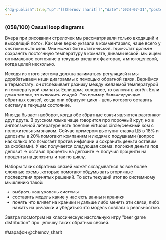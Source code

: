```yaml
---
{"dg-publish":true,"up":"[[Chernov sharit]]","date":"2024-07-31","posted":"https://t.me/chernov_sharit/598","modified_at":"2024-09-10T22:53:47+03:00","published_at":"2024-07-31T19:05:00+03:00","dg-path":"/chernov_sharit/2024-07-31 циклы обратных связей.md","permalink":"/chernov-sharit/2024-07-31-czikly-obratnyh-svyazej/","dgPassFrontmatter":true}
---
```



### (058/100) Casual loop diagrams

Вчера при рисовании стрелочек мы рассматривали только входящий и выходящий поток. Как мне верно указали в комментариях, чаще всего у системы есть цель. Она может быть статической: термостат должен сохранять постоянную температуру в комнате, динамической: мы ищем оптимальное состояние в текущих внешних факторах, и многоцелевой, когда целей несколько.

Исходя из этого система должна заниматься регуляцией и мы дорабатываем наши диаграммы с помощью обратной связи. Вернёмся к термостату: он отслеживает разницу между желаемой температурой и температурой комнаты. Если дома холоднее, то включить котёл. Если дома теплее, то включить кондей. Это пример балансирующих обратных связей, когда они образуют цикл - цель которого оставить систему в текущем состояние.

Иногда бывает наоборот, когда обе обратные связи являются разгоняют друг друга. В русском языке чаще говорится про порочный круг, но в англоязычной литературе есть понятие virtuous circle/снежный ком с положительным знаком. Сейчас примером выступит ставка ЦБ в 18% и депозиты в 20% помогают компаниям и людям с подушками (вопрос насколько это помогает против инфляции и сохранить деньги оставим за скобками). У нас получается следующая схема: положил деньги под депозит -> оставил проценты на депозите -> получил проценты на проценты на депозиты и так по циклу. 

Наборы таких обратных связей может складываться во всё более сложные схемы, которые помогают обдумывать вторичные последствия принятых решений. То есть текущий итог по системному мышлению такой:
- выбрать наш уровень системы
- составить модель какие у нас есть ванны и краники
- понять что влияет на краники
и дальше либо менять эти связи, либо нажать на рычажки и убедиться что модель совпала с реальностью.

Завтра посмотрим на классическую настольную игру "beer game distribution" про цепочку таких обратных связей.

<style> .container {font-family: sans-serif; text-align: center;} .button-wrapper button {z-index: 1;height: 40px; width: 100px; margin: 10px;padding: 5px;} .excalidraw .App-menu_top .buttonList { display: flex;} .excalidraw-wrapper { height: 800px; margin: 50px; position: relative;} :root[dir="ltr"] .excalidraw .layer-ui__wrapper .zen-mode-transition.App-menu_bottom--transition-left {transform: none;} </style><script src="https://cdn.jsdelivr.net/npm/react@17/umd/react.production.min.js"></script><script src="https://cdn.jsdelivr.net/npm/react-dom@17/umd/react-dom.production.min.js"></script><script type="text/javascript" src="https://cdn.jsdelivr.net/npm/@excalidraw/excalidraw@0/dist/excalidraw.production.min.js"></script><div id="2024-07-31_циклы_обратных_связей_2024-07-31_1434.13.excalidraw.md1"></div><script>(function(){const InitialData={"type":"excalidraw","version":2,"source":"https://github.com/zsviczian/obsidian-excalidraw-plugin/releases/tag/2.0.20","elements":[{"id":"O_G53rcNoF5lqSAXnXaha","type":"rectangle","x":-196.1436767578125,"y":-183.3656234741211,"width":216,"height":82.80001831054688,"angle":0,"strokeColor":"#1e1e1e","backgroundColor":"transparent","fillStyle":"solid","strokeWidth":2,"strokeStyle":"solid","roughness":1,"opacity":100,"groupIds":[],"frameId":null,"roundness":{"type":3},"seed":1346496094,"version":36,"versionNonce":145536130,"isDeleted":false,"boundElements":[{"type":"text","id":"pHii5kpG"},{"id":"DI1we7zg61dpCLzebR3j2","type":"arrow"},{"id":"5G33ieKsrSYBTmJNfsxcN","type":"arrow"},{"id":"ld63tZBq3cEqTUG1TtAiL","type":"arrow"},{"id":"NKIGr_sMP809WqCDzevDu","type":"arrow"}],"updated":1722425908301,"link":null,"locked":false},{"id":"pHii5kpG","type":"text","x":-147.6309814453125,"y":-164.96561431884766,"width":118.974609375,"height":46,"angle":0,"strokeColor":"#1e1e1e","backgroundColor":"transparent","fillStyle":"solid","strokeWidth":2,"strokeStyle":"solid","roughness":1,"opacity":100,"groupIds":[],"frameId":null,"roundness":null,"seed":1561387550,"version":25,"versionNonce":738027586,"isDeleted":false,"boundElements":null,"updated":1722425668175,"link":null,"locked":false,"text":"температура\nв комнате","rawText":"температура\nв комнате","fontSize":20,"fontFamily":2,"textAlign":"center","verticalAlign":"middle","baseline":41,"containerId":"O_G53rcNoF5lqSAXnXaha","originalText":"температура\nв комнате","lineHeight":1.15},{"id":"wNP_Z6Icbkfv_OjSmokkU","type":"ellipse","x":-131.3438720703125,"y":318.23444407861325,"width":98.4000244140625,"height":83.20001220703125,"angle":0,"strokeColor":"#1e1e1e","backgroundColor":"transparent","fillStyle":"solid","strokeWidth":2,"strokeStyle":"solid","roughness":1,"opacity":100,"groupIds":[],"frameId":null,"roundness":{"type":2},"seed":1435461918,"version":228,"versionNonce":29148418,"isDeleted":false,"boundElements":[{"type":"text","id":"CB8Fp7GQ"},{"id":"c5ihmycUy5YsT82uq1uuU","type":"arrow"}],"updated":1722425845308,"link":null,"locked":false},{"id":"CB8Fp7GQ","type":"text","x":-109.96086587933397,"y":336.9188037689312,"width":56.0546875,"height":46,"angle":0,"strokeColor":"#1e1e1e","backgroundColor":"transparent","fillStyle":"solid","strokeWidth":2,"strokeStyle":"solid","roughness":1,"opacity":100,"groupIds":[],"frameId":null,"roundness":null,"seed":1042825438,"version":345,"versionNonce":765514946,"isDeleted":false,"boundElements":null,"updated":1722425845308,"link":null,"locked":false,"text":"термо\nстат","rawText":"термостат","fontSize":20,"fontFamily":2,"textAlign":"center","verticalAlign":"middle","baseline":41,"containerId":"wNP_Z6Icbkfv_OjSmokkU","originalText":"термостат","lineHeight":1.15},{"id":"DI1we7zg61dpCLzebR3j2","type":"arrow","x":-426.54376220703125,"y":-140.16558074951172,"width":226.79998779296875,"height":1.199951171875,"angle":0,"strokeColor":"#1e1e1e","backgroundColor":"transparent","fillStyle":"solid","strokeWidth":2,"strokeStyle":"solid","roughness":1,"opacity":100,"groupIds":[],"frameId":null,"roundness":{"type":2},"seed":1201289410,"version":42,"versionNonce":1514280670,"isDeleted":false,"boundElements":[{"type":"text","id":"c0LFQ6tH"}],"updated":1722425879034,"link":null,"locked":false,"points":[[0,0],[226.79998779296875,1.199951171875]],"lastCommittedPoint":null,"startBinding":null,"endBinding":{"elementId":"O_G53rcNoF5lqSAXnXaha","gap":3.60009765625,"focus":-0.08554482844740505},"startArrowhead":null,"endArrowhead":"arrow"},{"id":"c0LFQ6tH","type":"text","x":-377.7824401855469,"y":-162.56560516357422,"width":129.27734375,"height":46,"angle":0,"strokeColor":"#1e1e1e","backgroundColor":"transparent","fillStyle":"solid","strokeWidth":2,"strokeStyle":"solid","roughness":1,"opacity":100,"groupIds":[],"frameId":null,"roundness":null,"seed":2000016862,"version":23,"versionNonce":1577261726,"isDeleted":false,"boundElements":null,"updated":1722425878592,"link":null,"locked":false,"text":"естевстенный\nнагрев","rawText":"естевстенный\nнагрев","fontSize":20,"fontFamily":2,"textAlign":"center","verticalAlign":"middle","baseline":41,"containerId":"DI1we7zg61dpCLzebR3j2","originalText":"естевстенный\nнагрев","lineHeight":1.15},{"id":"5G33ieKsrSYBTmJNfsxcN","type":"arrow","x":22.256225585937514,"y":-142.56560516357422,"width":229.2000732421875,"height":1.20001220703125,"angle":0,"strokeColor":"#1e1e1e","backgroundColor":"transparent","fillStyle":"solid","strokeWidth":2,"strokeStyle":"solid","roughness":1,"opacity":100,"groupIds":[],"frameId":null,"roundness":{"type":2},"seed":1257368770,"version":48,"versionNonce":611492802,"isDeleted":false,"boundElements":[{"type":"text","id":"3tTmKwXZ"}],"updated":1722425916497,"link":null,"locked":false,"points":[[0,0],[229.2000732421875,1.20001220703125]],"lastCommittedPoint":null,"startBinding":{"elementId":"O_G53rcNoF5lqSAXnXaha","gap":2.39990234375,"focus":-0.028070858908606434},"endBinding":null,"startArrowhead":null,"endArrowhead":"arrow"},{"id":"3tTmKwXZ","type":"text","x":68.55548095703125,"y":-164.9655990600586,"width":136.6015625,"height":46,"angle":0,"strokeColor":"#1e1e1e","backgroundColor":"transparent","fillStyle":"solid","strokeWidth":2,"strokeStyle":"solid","roughness":1,"opacity":100,"groupIds":[],"frameId":null,"roundness":null,"seed":1883993886,"version":59,"versionNonce":925144862,"isDeleted":false,"boundElements":null,"updated":1722425891253,"link":null,"locked":false,"text":"естевственное\nостывание","rawText":"естевственное\nостывание","fontSize":20,"fontFamily":2,"textAlign":"center","verticalAlign":"middle","baseline":41,"containerId":"5G33ieKsrSYBTmJNfsxcN","originalText":"естевственное\nостывание","lineHeight":1.15},{"id":"Yl1rZ5e8_yHeWxyH4biky","type":"rectangle","x":-403.74371337890625,"y":-9.365592956542969,"width":153.60003662109375,"height":68.39996337890625,"angle":0,"strokeColor":"#1e1e1e","backgroundColor":"transparent","fillStyle":"solid","strokeWidth":2,"strokeStyle":"solid","roughness":1,"opacity":100,"groupIds":[],"frameId":null,"roundness":{"type":3},"seed":417330754,"version":50,"versionNonce":50268610,"isDeleted":false,"boundElements":[{"type":"text","id":"KTTQiCkH"},{"id":"hFEigsQOdD-pcppvDNgUd","type":"arrow"},{"id":"ld63tZBq3cEqTUG1TtAiL","type":"arrow"}],"updated":1722425867544,"link":null,"locked":false},{"id":"KTTQiCkH","type":"text","x":-352.7493591308594,"y":13.334388732910156,"width":51.611328125,"height":23,"angle":0,"strokeColor":"#1e1e1e","backgroundColor":"transparent","fillStyle":"solid","strokeWidth":2,"strokeStyle":"solid","roughness":1,"opacity":100,"groupIds":[],"frameId":null,"roundness":null,"seed":2080328322,"version":6,"versionNonce":1784940574,"isDeleted":false,"boundElements":null,"updated":1722425788559,"link":null,"locked":false,"text":"котёл","rawText":"котёл","fontSize":20,"fontFamily":2,"textAlign":"center","verticalAlign":"middle","baseline":18,"containerId":"Yl1rZ5e8_yHeWxyH4biky","originalText":"котёл","lineHeight":1.15},{"type":"rectangle","version":83,"versionNonce":340692226,"isDeleted":false,"id":"QQG_FXdIWmVZoTRG58Hpw","fillStyle":"solid","strokeWidth":2,"strokeStyle":"solid","roughness":1,"opacity":100,"angle":0,"x":69.65628051757812,"y":-7.765647888183594,"strokeColor":"#1e1e1e","backgroundColor":"transparent","width":153.60003662109375,"height":68.39996337890625,"seed":1968621634,"groupIds":[],"frameId":null,"roundness":{"type":3},"boundElements":[{"type":"text","id":"Anyum0HN"},{"id":"q35aP0dIgLhLVN_CeeTI5","type":"arrow"},{"id":"NKIGr_sMP809WqCDzevDu","type":"arrow"}],"updated":1722425908301,"link":null,"locked":false},{"type":"text","version":45,"versionNonce":1228769118,"isDeleted":false,"id":"Anyum0HN","fillStyle":"solid","strokeWidth":2,"strokeStyle":"solid","roughness":1,"opacity":100,"angle":0,"x":113.902587890625,"y":14.934333801269531,"strokeColor":"#1e1e1e","backgroundColor":"transparent","width":65.107421875,"height":23,"seed":2107142146,"groupIds":[],"frameId":null,"roundness":null,"boundElements":[],"updated":1722425793547,"link":null,"locked":false,"fontSize":20,"fontFamily":2,"text":"кондей","rawText":"кондей","textAlign":"center","verticalAlign":"middle","containerId":"QQG_FXdIWmVZoTRG58Hpw","originalText":"кондей","lineHeight":1.15,"baseline":18},{"id":"Y-_SV_lt3cbsCSD2WQor3","type":"diamond","x":-202.1436767578125,"y":99.83435821533203,"width":212.39990234375,"height":144,"angle":0,"strokeColor":"#1e1e1e","backgroundColor":"transparent","fillStyle":"solid","strokeWidth":2,"strokeStyle":"solid","roughness":1,"opacity":100,"groupIds":[],"frameId":null,"roundness":{"type":2},"seed":1402008990,"version":222,"versionNonce":993074178,"isDeleted":false,"boundElements":[{"id":"c5ihmycUy5YsT82uq1uuU","type":"arrow"},{"type":"text","id":"ADLUQ19Z"},{"id":"hFEigsQOdD-pcppvDNgUd","type":"arrow"},{"id":"q35aP0dIgLhLVN_CeeTI5","type":"arrow"}],"updated":1722425896337,"link":null,"locked":false},{"id":"ADLUQ19Z","type":"text","x":-142.943115234375,"y":148.83435821533203,"width":93.798828125,"height":46,"angle":0,"strokeColor":"#1e1e1e","backgroundColor":"transparent","fillStyle":"solid","strokeWidth":2,"strokeStyle":"solid","roughness":1,"opacity":100,"groupIds":[],"frameId":null,"roundness":null,"seed":900975134,"version":181,"versionNonce":1511392834,"isDeleted":false,"boundElements":null,"updated":1722425852018,"link":null,"locked":false,"text":"разница с\nжелаемой","rawText":"разница с желаемой","fontSize":20,"fontFamily":2,"textAlign":"center","verticalAlign":"middle","baseline":41,"containerId":"Y-_SV_lt3cbsCSD2WQor3","originalText":"разница с желаемой","lineHeight":1.15},{"id":"c5ihmycUy5YsT82uq1uuU","type":"arrow","x":-92.53239166381724,"y":312.1687310930703,"width":2.4950330721905374,"height":60.83789417143714,"angle":0,"strokeColor":"#1e1e1e","backgroundColor":"transparent","fillStyle":"solid","strokeWidth":2,"strokeStyle":"solid","roughness":1,"opacity":100,"groupIds":[],"frameId":null,"roundness":{"type":2},"seed":860504350,"version":312,"versionNonce":2002181570,"isDeleted":false,"boundElements":null,"updated":1722425852018,"link":null,"locked":false,"points":[[0,0],[-2.4950330721905374,-60.83789417143714]],"lastCommittedPoint":null,"startBinding":{"elementId":"wNP_Z6Icbkfv_OjSmokkU","gap":6.904470391476856,"focus":-0.17098551170596968},"endBinding":{"elementId":"Y-_SV_lt3cbsCSD2WQor3","gap":7.5522711975675065,"focus":0.02207103236196155},"startArrowhead":null,"endArrowhead":"arrow"},{"id":"hFEigsQOdD-pcppvDNgUd","type":"arrow","x":-166.1436767578125,"y":137.03443145751953,"width":116.4000244140625,"height":76.800048828125,"angle":0,"strokeColor":"#1e1e1e","backgroundColor":"transparent","fillStyle":"solid","strokeWidth":2,"strokeStyle":"solid","roughness":1,"opacity":100,"groupIds":[],"frameId":null,"roundness":{"type":2},"seed":1961350466,"version":33,"versionNonce":1816834818,"isDeleted":false,"boundElements":[{"type":"text","id":"jbWAJW7E"}],"updated":1722425862097,"link":null,"locked":false,"points":[[0,0],[-116.4000244140625,-76.800048828125]],"lastCommittedPoint":null,"startBinding":{"elementId":"Y-_SV_lt3cbsCSD2WQor3","focus":-0.15996647961100985,"gap":8.602485641374834},"endBinding":{"elementId":"Yl1rZ5e8_yHeWxyH4biky","focus":0.0719333480043842,"gap":1.20001220703125},"startArrowhead":null,"endArrowhead":"arrow"},{"id":"jbWAJW7E","type":"text","x":-247.70306396484375,"y":87.13440704345703,"width":46.71875,"height":23,"angle":0,"strokeColor":"#1e1e1e","backgroundColor":"transparent","fillStyle":"solid","strokeWidth":2,"strokeStyle":"solid","roughness":1,"opacity":100,"groupIds":[],"frameId":null,"roundness":null,"seed":1633534878,"version":5,"versionNonce":1663419394,"isDeleted":false,"boundElements":null,"updated":1722425857803,"link":null,"locked":false,"text":"ниже","rawText":"ниже","fontSize":20,"fontFamily":2,"textAlign":"center","verticalAlign":"middle","baseline":18,"containerId":"hFEigsQOdD-pcppvDNgUd","originalText":"ниже","lineHeight":1.15},{"id":"ld63tZBq3cEqTUG1TtAiL","type":"arrow","x":-274.1436767578125,"y":-17.76561737060547,"width":75.5999755859375,"height":88.79998779296875,"angle":0,"strokeColor":"#1e1e1e","backgroundColor":"transparent","fillStyle":"solid","strokeWidth":2,"strokeStyle":"solid","roughness":1,"opacity":100,"groupIds":[],"frameId":null,"roundness":{"type":2},"seed":1985413726,"version":39,"versionNonce":1996719646,"isDeleted":false,"boundElements":[{"type":"text","id":"FxlCS8wZ"}],"updated":1722425872728,"link":null,"locked":false,"points":[[0,0],[75.5999755859375,-88.79998779296875]],"lastCommittedPoint":null,"startBinding":{"elementId":"Yl1rZ5e8_yHeWxyH4biky","focus":0.1560899103271904,"gap":8.4000244140625},"endBinding":{"elementId":"O_G53rcNoF5lqSAXnXaha","focus":0.560310332952752,"gap":2.4000244140625},"startArrowhead":null,"endArrowhead":"arrow"},{"id":"FxlCS8wZ","type":"text","x":-314.47845458984375,"y":-85.16561126708984,"width":156.26953125,"height":46,"angle":0,"strokeColor":"#1e1e1e","backgroundColor":"transparent","fillStyle":"solid","strokeWidth":2,"strokeStyle":"solid","roughness":1,"opacity":100,"groupIds":[],"frameId":null,"roundness":null,"seed":2005371138,"version":23,"versionNonce":1209102814,"isDeleted":false,"boundElements":null,"updated":1722425871691,"link":null,"locked":false,"text":"дополнительный\nнагрев","rawText":"дополнительный\nнагрев","fontSize":20,"fontFamily":2,"textAlign":"center","verticalAlign":"middle","baseline":41,"containerId":"ld63tZBq3cEqTUG1TtAiL","originalText":"дополнительный\nнагрев","lineHeight":1.15},{"id":"q35aP0dIgLhLVN_CeeTI5","type":"arrow","x":-35.34375,"y":139.43439483642578,"width":105.5999755859375,"height":73.20001220703125,"angle":0,"strokeColor":"#1e1e1e","backgroundColor":"transparent","fillStyle":"solid","strokeWidth":2,"strokeStyle":"solid","roughness":1,"opacity":100,"groupIds":[],"frameId":null,"roundness":{"type":2},"seed":1092872094,"version":25,"versionNonce":1429539678,"isDeleted":false,"boundElements":[{"type":"text","id":"AzMBGOnv"}],"updated":1722425898131,"link":null,"locked":false,"points":[[0,0],[105.5999755859375,-73.20001220703125]],"lastCommittedPoint":null,"startBinding":{"elementId":"Y-_SV_lt3cbsCSD2WQor3","focus":0.1334285360612637,"gap":1.2289081310058876},"endBinding":{"elementId":"QQG_FXdIWmVZoTRG58Hpw","focus":0.14891373163284577,"gap":5.600067138671875},"startArrowhead":null,"endArrowhead":"arrow"},{"id":"AzMBGOnv","type":"text","x":-8.62774658203125,"y":91.33438873291016,"width":52.16796875,"height":23,"angle":0,"strokeColor":"#1e1e1e","backgroundColor":"transparent","fillStyle":"solid","strokeWidth":2,"strokeStyle":"solid","roughness":1,"opacity":100,"groupIds":[],"frameId":null,"roundness":null,"seed":1216332610,"version":5,"versionNonce":895131422,"isDeleted":false,"boundElements":null,"updated":1722425897846,"link":null,"locked":false,"text":"выше","rawText":"выше","fontSize":20,"fontFamily":2,"textAlign":"center","verticalAlign":"middle","baseline":18,"containerId":"q35aP0dIgLhLVN_CeeTI5","originalText":"выше","lineHeight":1.15},{"id":"NKIGr_sMP809WqCDzevDu","type":"arrow","x":111.0562744140625,"y":-14.165580749511719,"width":84,"height":87.60003662109375,"angle":0,"strokeColor":"#1e1e1e","backgroundColor":"transparent","fillStyle":"solid","strokeWidth":2,"strokeStyle":"solid","roughness":1,"opacity":100,"groupIds":[],"frameId":null,"roundness":{"type":2},"seed":527953822,"version":119,"versionNonce":424920606,"isDeleted":false,"boundElements":[{"type":"text","id":"uvsErkHc"}],"updated":1722425918331,"link":null,"locked":false,"points":[[0,0],[-84,-87.60003662109375]],"lastCommittedPoint":null,"startBinding":{"elementId":"QQG_FXdIWmVZoTRG58Hpw","focus":0.03222227372557871,"gap":6.399932861328125},"endBinding":{"elementId":"O_G53rcNoF5lqSAXnXaha","focus":-0.5189758970233673,"gap":7.199951171875},"startArrowhead":null,"endArrowhead":"arrow"},{"id":"uvsErkHc","type":"text","x":-7.4281005859375,"y":-80.9655990600586,"width":152.96875,"height":46,"angle":0,"strokeColor":"#1e1e1e","backgroundColor":"transparent","fillStyle":"solid","strokeWidth":2,"strokeStyle":"solid","roughness":1,"opacity":100,"groupIds":[],"frameId":null,"roundness":null,"seed":1072092226,"version":26,"versionNonce":1515695966,"isDeleted":false,"boundElements":null,"updated":1722425913265,"link":null,"locked":false,"text":"дополнительное\nостывание","rawText":"дополнительное\nостывание","fontSize":20,"fontFamily":2,"textAlign":"center","verticalAlign":"middle","baseline":41,"containerId":"NKIGr_sMP809WqCDzevDu","originalText":"дополнительное\nостывание","lineHeight":1.15}],"appState":{"theme":"light","viewBackgroundColor":"#ffffff","currentItemStrokeColor":"#1e1e1e","currentItemBackgroundColor":"transparent","currentItemFillStyle":"solid","currentItemStrokeWidth":2,"currentItemStrokeStyle":"solid","currentItemRoughness":1,"currentItemOpacity":100,"currentItemFontFamily":2,"currentItemFontSize":20,"currentItemTextAlign":"left","currentItemStartArrowhead":null,"currentItemEndArrowhead":"arrow","scrollX":885.2625122070312,"scrollY":582.234375,"zoom":{"value":1},"currentItemRoundness":"round","gridSize":null,"gridColor":{"Bold":"#C9C9C9FF","Regular":"#EDEDEDFF"},"currentStrokeOptions":null,"previousGridSize":null,"frameRendering":{"enabled":true,"clip":true,"name":true,"outline":true}},"files":{}};InitialData.scrollToContent=true;App=()=>{const e=React.useRef(null),t=React.useRef(null),[n,i]=React.useState({width:void 0,height:void 0});return React.useEffect(()=>{i({width:t.current.getBoundingClientRect().width,height:t.current.getBoundingClientRect().height});const e=()=>{i({width:t.current.getBoundingClientRect().width,height:t.current.getBoundingClientRect().height})};return window.addEventListener("resize",e),()=>window.removeEventListener("resize",e)},[t]),React.createElement(React.Fragment,null,React.createElement("div",{className:"excalidraw-wrapper",ref:t},React.createElement(ExcalidrawLib.Excalidraw,{ref:e,width:n.width,height:n.height,initialData:InitialData,viewModeEnabled:!0,zenModeEnabled:!0,gridModeEnabled:!1})))},excalidrawWrapper=document.getElementById("2024-07-31_циклы_обратных_связей_2024-07-31_1434.13.excalidraw.md1");ReactDOM.render(React.createElement(App),excalidrawWrapper);})();</script>




#марафон  @chernov_sharit
